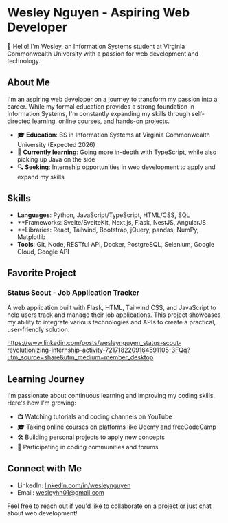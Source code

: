 # Wesley Nguyen - Aspiring Web Developer

👋 Hello! I'm Wesley, an Information Systems student at Virginia Commonwealth University with a passion for web development and technology.

## About Me

I'm an aspiring web developer on a journey to transform my passion into a career. While my formal education provides a strong foundation in Information Systems, I'm constantly expanding my skills through self-directed learning, online courses, and hands-on projects.

- 🎓 **Education**: BS in Information Systems at Virginia Commonwealth University (Expected 2026)
- 🌱 **Currently learning**: Going more in-depth with TypeScript, while also picking up Java on the side
- 🔍 **Seeking**: Internship opportunities in web development to apply and expand my skills

## Skills

- **Languages**: Python, JavaScript/TypeScript, HTML/CSS, SQL
- **Frameworks: Svelte/SvelteKit, Next.js, Flask, NestJS, AngularJS
- **Libraries: React, Tailwind, Bootstrap, jQuery, pandas, NumPy, Matplotlib
- **Tools**: Git, Node, RESTful API, Docker, PostgreSQL, Selenium, Google Cloud, Google API

## Favorite Project

### Status Scout - Job Application Tracker
A web application built with Flask, HTML, Tailwind CSS, and JavaScript to help users track and manage their job applications. This project showcases my ability to integrate various technologies and APIs to create a practical, user-friendly solution.

https://www.linkedin.com/posts/wesleynguyen_status-scout-revolutionizing-internship-activity-7217182209164591105-3FQq?utm_source=share&utm_medium=member_desktop

## Learning Journey

I'm passionate about continuous learning and improving my coding skills. Here's how I'm growing:

- 📺 Watching tutorials and coding channels on YouTube
- 🎓 Taking online courses on platforms like Udemy and freeCodeCamp
- 🛠️ Building personal projects to apply new concepts
- 👥 Participating in coding communities and forums

## Connect with Me

- LinkedIn: [linkedin.com/in/wesleynguyen](https://linkedin.com/in/wesleynguyen)
- Email: wesleyhn01@gmail.com

Feel free to reach out if you'd like to collaborate on a project or just chat about web development!

